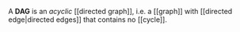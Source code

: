 
A **DAG** is an *acyclic* [[directed graph]], i.e. a [[graph]] with [[directed edge|directed edges]] that contains no [[cycle]].
